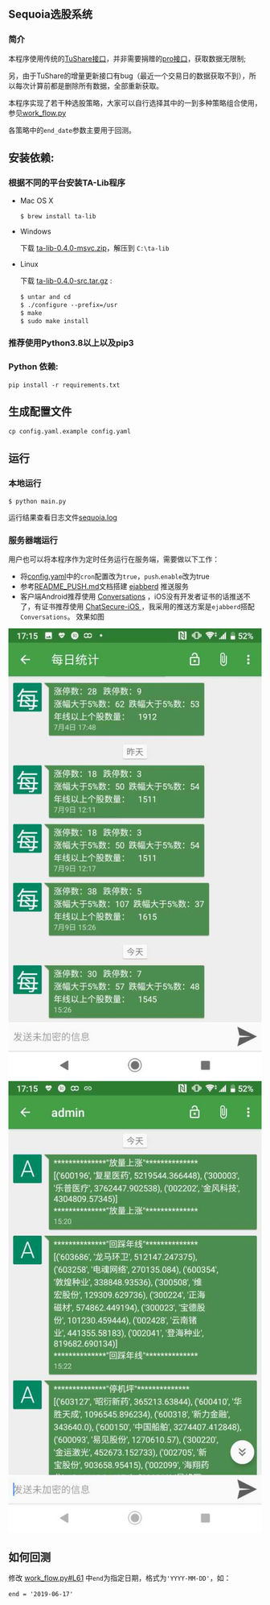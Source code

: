## Sequoia选股系统
### 简介
本程序使用传统的[TuShare接口](http://tushare.org/)，并非需要捐赠的[pro接口](https://tushare.pro/)，获取数据无限制;

另，由于TuShare的增量更新接口有bug（最近一个交易日的数据获取不到），所以每次计算前都是删除所有数据，全部重新获取。

本程序实现了若干种选股策略，大家可以自行选择其中的一到多种策略组合使用，参见[work_flow.py](https://github.com/sngyai/Sequoia/blob/master/work_flow.py#L41-L48)

各策略中的`end_date`参数主要用于回测。

## 安装依赖:
 ### 根据不同的平台安装TA-Lib程序

* Mac OS X

    ```
    $ brew install ta-lib
    ```

* Windows

    下载 [ta-lib-0.4.0-msvc.zip](http://prdownloads.sourceforge.net/ta-lib/ta-lib-0.4.0-msvc.zip)，解压到 ``C:\ta-lib``



* Linux

    下载 [ta-lib-0.4.0-src.tar.gz](http://prdownloads.sourceforge.net/ta-lib/ta-lib-0.4.0-src.tar.gz) :
    ```
    $ untar and cd
    $ ./configure --prefix=/usr
    $ make
    $ sudo make install
    ```
 ### 推荐使用Python3.8以上以及pip3
 ### Python 依赖:
 ```
 pip install -r requirements.txt 
 ```

## 生成配置文件

```
cp config.yaml.example config.yaml
```
## 运行
### 本地运行
```
$ python main.py
```
运行结果查看日志文件[sequoia.log](sequoia.log)

### 服务器端运行
用户也可以将本程序作为定时任务运行在服务端，需要做以下工作：
* 将[config.yaml](config.yaml)中的`cron`配置改为`true`，`push`.`enable`改为true
* 参考[README_PUSH.md](README_PUSH.md)文档搭建 [ejabberd](https://github.com/processone/ejabberd) 推送服务
* 客户端Android推荐使用 [Conversations](https://github.com/siacs/Conversations) ，iOS没有开发者证书的话推送不了，有证书推荐使用 [ChatSecure-iOS
](https://github.com/ChatSecure/ChatSecure-iOS) ，我采用的推送方案是`ejabberd`搭配`Conversations`。
效果如图

![statistics](images/statistics.jpg?raw=true "统计信息") ![strategy](images/strategy.jpg?raw=true "策略选股")

## 如何回测

修改 [work_flow.py#L61](https://github.com/sngyai/Sequoia/blob/master/work_flow.py#L61) 中`end`为指定日期，格式为`'YYYY-MM-DD'`，如：
```
end = '2019-06-17'
```
